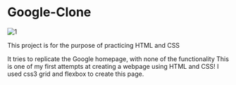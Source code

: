 # Google-Clone
![1](https://user-images.githubusercontent.com/92137648/156303685-1e936923-ec56-4fdd-ad2e-7dd116737f1d.jpeg)


This project is for the purpose of practicing HTML and CSS

It tries to replicate the Google homepage, with none of the functionality
This is one of my first attempts at creating a webpage using HTML and CSS!
I used css3 grid and flexbox to create this page.
